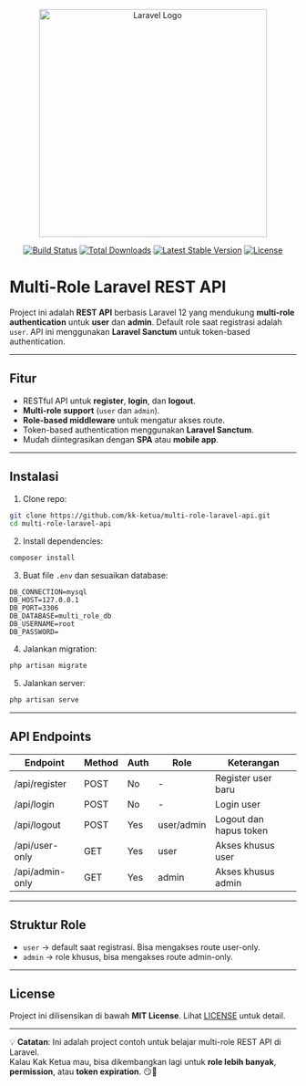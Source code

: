 <p align="center">
<a href="https://laravel.com" target="_blank">
<img src="https://raw.githubusercontent.com/laravel/art/master/logo-lockup/5%20SVG/2%20CMYK/1%20Full%20Color/laravel-logolockup-cmyk-red.svg" width="400" alt="Laravel Logo">
</a>
</p>

<p align="center">
<a href="https://github.com/kk-ketua/multi-role-laravel-api/actions"><img src="https://github.com/kk-ketua/multi-role-laravel-api/workflows/tests/badge.svg" alt="Build Status"></a>
<a href="https://packagist.org/packages/laravel/framework"><img src="https://img.shields.io/packagist/dt/laravel/framework" alt="Total Downloads"></a>
<a href="https://packagist.org/packages/laravel/framework"><img src="https://img.shields.io/packagist/v/laravel/framework" alt="Latest Stable Version"></a>
<a href="https://opensource.org/licenses/MIT"><img src="https://img.shields.io/badge/license-MIT-blue" alt="License"></a>
</p>

# Multi-Role Laravel REST API

Project ini adalah **REST API** berbasis Laravel 12 yang mendukung **multi-role authentication** untuk **user** dan **admin**.
Default role saat registrasi adalah `user`. API ini menggunakan **Laravel Sanctum** untuk token-based authentication.

---

## Fitur

- RESTful API untuk **register**, **login**, dan **logout**.  
- **Multi-role support** (`user` dan `admin`).  
- **Role-based middleware** untuk mengatur akses route.  
- Token-based authentication menggunakan **Laravel Sanctum**.  
- Mudah diintegrasikan dengan **SPA** atau **mobile app**.

---

## Instalasi

1. Clone repo:
```bash
git clone https://github.com/kk-ketua/multi-role-laravel-api.git
cd multi-role-laravel-api
```

2. Install dependencies:
```bash
composer install
```

3. Buat file `.env` dan sesuaikan database:
```env
DB_CONNECTION=mysql
DB_HOST=127.0.0.1
DB_PORT=3306
DB_DATABASE=multi_role_db
DB_USERNAME=root
DB_PASSWORD=
```

4. Jalankan migration:
```bash
php artisan migrate
```

5. Jalankan server:
```bash
php artisan serve
```

---

## API Endpoints

| Endpoint           | Method | Auth      | Role       | Keterangan                    |
|-------------------|--------|----------|-----------|--------------------------------|
| /api/register      | POST   | No       | -         | Register user baru             |
| /api/login         | POST   | No       | -         | Login user                     |
| /api/logout        | POST   | Yes      | user/admin| Logout dan hapus token         |
| /api/user-only     | GET    | Yes      | user      | Akses khusus user              |
| /api/admin-only    | GET    | Yes      | admin     | Akses khusus admin             |

---

## Struktur Role

- `user` → default saat registrasi. Bisa mengakses route user-only.  
- `admin` → role khusus, bisa mengakses route admin-only.

---

## License

Project ini dilisensikan di bawah **MIT License**. Lihat [LICENSE](LICENSE) untuk detail.

---

💡 **Catatan**: Ini adalah project contoh untuk belajar multi-role REST API di Laravel.  
Kalau Kak Ketua mau, bisa dikembangkan lagi untuk **role lebih banyak**, **permission**, atau **token expiration**. 😏💖

